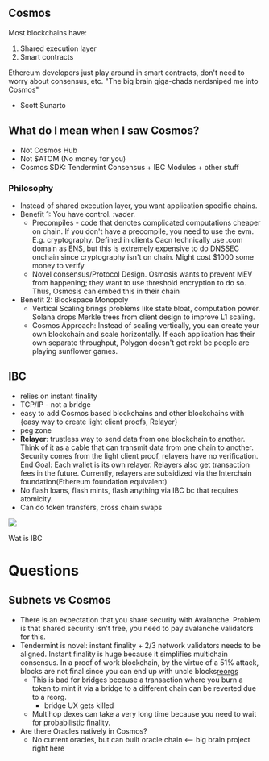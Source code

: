 ## Cosmos
Most blockchains have:
1. Shared execution layer
2. Smart contracts

Ethereum developers just play around in smart contracts, don't need to worry about consensus, etc.
"The big brain giga-chads nerdsniped me into Cosmos"
- Scott Sunarto

## What do I mean when I saw Cosmos?
- Not Cosmos Hub
- Not $ATOM (No money for you)
- Cosmos SDK: Tendermint Consensus + IBC Modules + other stuff

### Philosophy
- Instead of shared execution layer, you want application specific chains.
- Benefit 1: You have control. :vader. 
    - Precompiles - code that denotes complicated computations cheaper on chain. If you don't have a precompile, you need to use the evm. E.g. cryptography. Defined in clients Cacn technically use .com domain as ENS, but this is extremely expensive to do DNSSEC onchain since cryptography isn't on chain. Might cost $1000 some money to verify
    - Novel consensus/Protocol Design. Osmosis wants to prevent MEV from happening; they want to use threshold encryption to do so. Thus, Osmosis can embed this in their chain
- Benefit 2: Blockspace Monopoly
    - Vertical Scaling brings problems like state bloat, computation power. Solana drops Merkle trees from client design to improve L1 scaling.
    - Cosmos Approach: Instead of scaling vertically, you can create your own blockchain and scale horizontally. If each application has their own separate throughput, Polygon doesn't get rekt bc people are playing sunflower games.

## IBC
- relies on instant finality
- TCP/IP - not a bridge
- easy to add Cosmos based blockchains and other blockchains with {easy way to create light client proofs, Relayer}
- peg zone
- **Relayer**: trustless way to send data from one blockchain to another. Think of it as a cable that can transmit data from one chain to another. Security comes from the light client proof, relayers have no verification.
End Goal: Each wallet is its own relayer. Relayers also get transaction fees in the future. Currently, relayers are subsidized via the Interchain foundation(Ethereum foundation equivalent)
- No flash loans, flash mints, flash anything via IBC bc that requires atomicity.
- Can do token transfers, cross chain swaps

![](/media/Research/IBCpic.png)

Wat is IBC

# Questions

## Subnets vs Cosmos
- There is an expectation that you share security with Avalanche. Problem is that shared security isn't free, you need to pay avalanche validators for this. 
- Tendermint is novel: instant finality + 2/3 network validators needs to be aligned. Instant finality is huge because it simplifies multichain consensus. In a proof of work blockchain, by the virtue of a 51% attack, blocks are not final since you can end up with uncle blocks[reorgs](https://medium.com/dragonfly-research/dr-reorg-or-how-i-learned-to-stop-worrying-and-love-mev-2ee72b428d1d)
    - This is bad for bridges because a transaction where you burn a token to mint it via a bridge to a different chain can be reverted due to a reorg.
        - bridge UX gets killed
    - Multihop dexes can take a very long time because you need to wait for probabilistic finality.
- Are there Oracles natively in Cosmos?
    - No current oracles, but can built oracle chain <-- big brain project right here